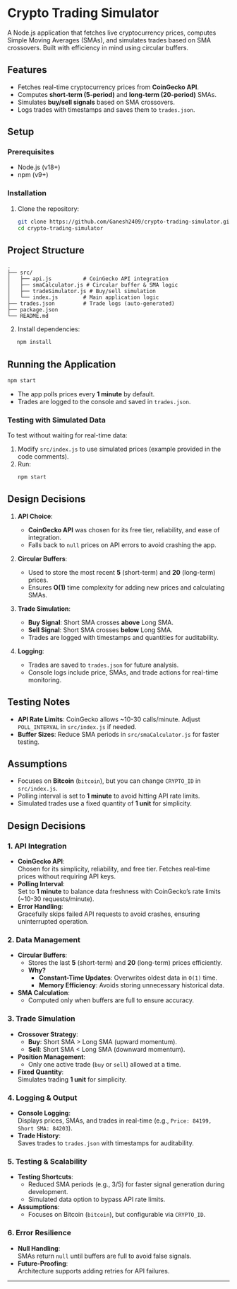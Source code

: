 # Crypto Trading Simulator

A Node.js application that fetches live cryptocurrency prices, computes Simple Moving Averages (SMAs), and simulates trades based on SMA crossovers. Built with efficiency in mind using circular buffers.

## Features
- Fetches real-time cryptocurrency prices from **CoinGecko API**.
- Computes **short-term (5-period)** and **long-term (20-period)** SMAs.
- Simulates **buy/sell signals** based on SMA crossovers.
- Logs trades with timestamps and saves them to `trades.json`.

## Setup

### Prerequisites
- Node.js (v18+)
- npm (v9+)

### Installation
1. Clone the repository:
   ```bash
   git clone https://github.com/Ganesh2409/crypto-trading-simulator.git
   cd crypto-trading-simulator
   ```

## Project Structure
```
.
├── src/
│   ├── api.js          # CoinGecko API integration
│   ├── smaCalculator.js # Circular buffer & SMA logic
│   ├── tradeSimulator.js # Buy/sell simulation
│   └── index.js        # Main application logic
├── trades.json         # Trade logs (auto-generated)
├── package.json
└── README.md
```

2. Install dependencies:
```bash
   npm install
```

## Running the Application
```bash
npm start
```
- The app polls prices every **1 minute** by default.
- Trades are logged to the console and saved in `trades.json`.

### Testing with Simulated Data
To test without waiting for real-time data:
1. Modify `src/index.js` to use simulated prices (example provided in the code comments).
2. Run:
   ```bash
   npm start
   ```

## Design Decisions
1. **API Choice**: 
   - **CoinGecko API** was chosen for its free tier, reliability, and ease of integration.
   - Falls back to `null` prices on API errors to avoid crashing the app.

2. **Circular Buffers**:
   - Used to store the most recent **5** (short-term) and **20** (long-term) prices.
   - Ensures **O(1)** time complexity for adding new prices and calculating SMAs.

3. **Trade Simulation**:
   - **Buy Signal**: Short SMA crosses **above** Long SMA.
   - **Sell Signal**: Short SMA crosses **below** Long SMA.
   - Trades are logged with timestamps and quantities for auditability.

4. **Logging**:
   - Trades are saved to `trades.json` for future analysis.
   - Console logs include price, SMAs, and trade actions for real-time monitoring.



## Testing Notes
- **API Rate Limits**: CoinGecko allows ~10-30 calls/minute. Adjust `POLL_INTERVAL` in `src/index.js` if needed.
- **Buffer Sizes**: Reduce SMA periods in `src/smaCalculator.js` for faster testing.

## Assumptions
- Focuses on **Bitcoin** (`bitcoin`), but you can change `CRYPTO_ID` in `src/index.js`.
- Polling interval is set to **1 minute** to avoid hitting API rate limits.
- Simulated trades use a fixed quantity of **1 unit** for simplicity.

## Design Decisions

### 1. **API Integration**
- **CoinGecko API**:  
  Chosen for its simplicity, reliability, and free tier. Fetches real-time prices without requiring API keys.  
- **Polling Interval**:  
  Set to **1 minute** to balance data freshness with CoinGecko’s rate limits (~10-30 requests/minute).  
- **Error Handling**:  
  Gracefully skips failed API requests to avoid crashes, ensuring uninterrupted operation.

### 2. **Data Management**
- **Circular Buffers**:  
  - Stores the last **5** (short-term) and **20** (long-term) prices efficiently.  
  - **Why?**  
    - **Constant-Time Updates**: Overwrites oldest data in `O(1)` time.  
    - **Memory Efficiency**: Avoids storing unnecessary historical data.  
- **SMA Calculation**:  
  - Computed only when buffers are full to ensure accuracy.  

### 3. **Trade Simulation**
- **Crossover Strategy**:  
  - **Buy**: Short SMA > Long SMA (upward momentum).  
  - **Sell**: Short SMA < Long SMA (downward momentum).  
- **Position Management**:  
  - Only one active trade (`buy` or `sell`) allowed at a time.  
- **Fixed Quantity**:  
  Simulates trading **1 unit** for simplicity.  

### 4. **Logging & Output**
- **Console Logging**:  
  Displays prices, SMAs, and trades in real-time (e.g., `Price: 84199, Short SMA: 84203`).  
- **Trade History**:  
  Saves trades to `trades.json` with timestamps for auditability.  

### 5. **Testing & Scalability**
- **Testing Shortcuts**:  
  - Reduced SMA periods (e.g., 3/5) for faster signal generation during development.  
  - Simulated data option to bypass API rate limits.  
- **Assumptions**:  
  - Focuses on Bitcoin (`bitcoin`), but configurable via `CRYPTO_ID`.  

### 6. **Error Resilience**
- **Null Handling**:  
  SMAs return `null` until buffers are full to avoid false signals.  
- **Future-Proofing**:  
  Architecture supports adding retries for API failures.  

---

